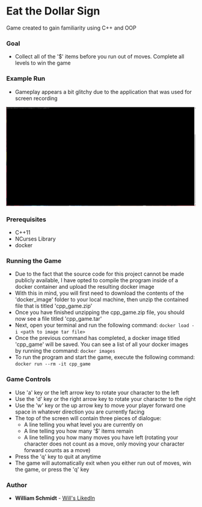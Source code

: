 # Eat the Dollar Sign
Game created to gain familiarity using C++ and OOP

### Goal
* Collect all of the '$' items before you run out of moves. Complete all levels to win the game

### Example Run
* Gameplay appears a bit glitchy due to the application that was used for screen recording

![gif](gif/cpp_game.gif)

### Prerequisites
* C++11
* NCurses Library
* docker

### Running the Game
* Due to the fact that the source code for this project cannot be made publicly available, I have opted to compile the program inside of a docker container and upload the resulting docker image
* With this in mind, you will first need to download the contents of the 'docker_image' folder to your local machine, then unzip the contained file that is titled 'cpp_game.zip'
* Once you have finished unzipping the cpp_game.zip file, you should now see a file titled 'cpp_game.tar'
* Next, open your terminal and run the following command:
``` docker load -i <path to image tar file> ```
* Once the previous command has completed, a docker image titled 'cpp_game' will be saved. You can see a list of all your docker images by running the command: 
``` docker images  ```
* To run the program and start the game, execute the following command: ``` docker run --rm -it cpp_game ```

### Game Controls
* Use 'a' key or the left arrow key to rotate your character to the left
* Use the 'd' key or the right arrow key to rotate your character to the right
* Use the 'w' key or the up arrow key to move your player forward one space in whatever direction you are currently facing
* The top of the screen will contain three pieces of dialogue:
   - A line telling you what level you are currently on
   - A line telling you how many '$' items remain
   - A line telling you how many moves you have left (rotating your character does not count as a move, only moving your character forward counts as a move)
* Press the 'q' key to quit at anytime
* The game will automatically exit when you either run out of moves, win the game, or press the 'q' key

### Author
* **William Schmidt** - [Will's LikedIn](https://www.linkedin.com/in/william-schmidt-152431168/)

